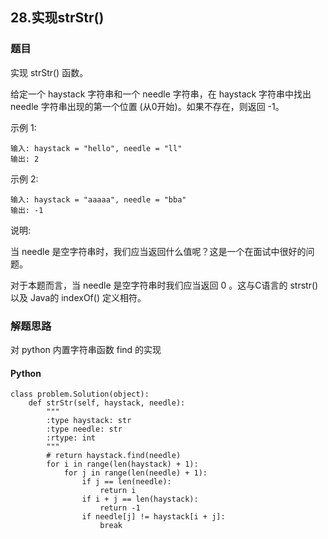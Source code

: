## 28.实现strStr()

### 题目

实现 strStr() 函数。

给定一个 haystack 字符串和一个 needle 字符串，在 haystack 字符串中找出 needle 字符串出现的第一个位置 (从0开始)。如果不存在，则返回  -1。

示例 1:

	输入: haystack = "hello", needle = "ll"
	输出: 2
	
示例 2:

	输入: haystack = "aaaaa", needle = "bba"
	输出: -1
	
说明:

当 needle 是空字符串时，我们应当返回什么值呢？这是一个在面试中很好的问题。

对于本题而言，当 needle 是空字符串时我们应当返回 0 。这与C语言的 strstr() 以及 Java的 indexOf() 定义相符。


### 解题思路

对 python 内置字符串函数 find 的实现

#### Python

```
class problem.Solution(object):
    def strStr(self, haystack, needle):
        """
        :type haystack: str
        :type needle: str
        :rtype: int
        """
        # return haystack.find(needle)
        for i in range(len(haystack) + 1):
            for j in range(len(needle) + 1):
                if j == len(needle):
                    return i
                if i + j == len(haystack):
                    return -1
                if needle[j] != haystack[i + j]:
                    break

```